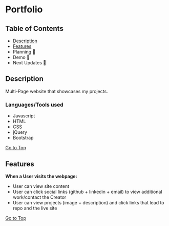 # Portfolio


## Table of Contents 

- [Description](#Description)
- [Features](#Features) 
- Planning 💬
- Demo 💬
- Next Updates 💬



## Description 

Multi-Page website that showcases my projects.

### Languages/Tools used

* Javascript
* HTML
* CSS
* jQuery
* Bootstrap


[Go to Top](#Portfolio)



## Features

**When a User visits the webpage:**
- User can view site content 
- User can click social links (github + linkedin + email) to view additional work/contact the Creator
- User can view projects (image + description) and click links that lead to repo and the live site 


       
         
         
         
[Go to Top](#Portfolio)



